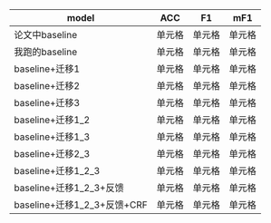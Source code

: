 |model|ACC|F1|mF1|
|----|----|----|----|
|论文中baseline|单元格|单元格|单元格|
|我跑的baseline|单元格|单元格|单元格|
|baseline+迁移1|单元格|单元格|单元格|
|baseline+迁移2|单元格|单元格|单元格|
|baseline+迁移3|单元格|单元格|单元格|
|baseline+迁移1_2|单元格|单元格|单元格|
|baseline+迁移1_3|单元格|单元格|单元格|
|baseline+迁移2_3|单元格|单元格|单元格|
|baseline+迁移1_2_3|单元格|单元格|单元格|
|baseline+迁移1_2_3+反馈|单元格|单元格|单元格|
|baseline+迁移1_2_3+反馈+CRF|单元格|单元格|单元格|
